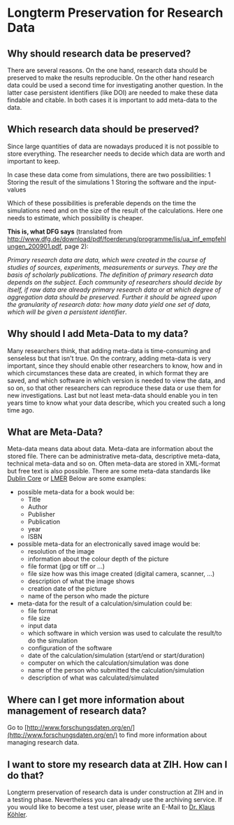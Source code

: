 # Longterm Preservation for Research Data

## Why should research data be preserved?

There are several reasons. On the one hand, research data should be preserved to make the results
reproducible. On the other hand research data could be used a second time for investigating another
question. In the latter case persistent identifiers (like DOI) are needed to make these data
findable and citable. In both cases it is important to add meta-data to the data.

## Which research data should be preserved?

Since large quantities of data are nowadays produced it is not possible to store everything. The
researcher needs to decide which data are worth and important to keep.

In case these data come from simulations, there are two possibilities: 1 Storing the result of the
simulations 1 Storing the software and the input-values

Which of these possibilities is preferable depends on the time the simulations need and on the size
of the result of the calculations. Here one needs to estimate, which possibility is cheaper.

**This is, what DFG says** (translated from
<http://www.dfg.de/download/pdf/foerderung/programme/lis/ua_inf_empfehlungen_200901.pdf>, page 2):

*Primary research data are data, which were created in the course* *of studies of sources,
experiments, measurements or surveys. They are the* *basis of scholarly publications*. *The
definition of primary research data depends on the subject*. *Each community of researchers should
decide by itself, if raw data are* *already primary research data or at which degree of aggregation
data* *should be preserved. Further it should be agreed upon the granularity* *of research data: how
many data yield one set of data, which will be* *given a persistent identifier*.

## Why should I add Meta-Data to my data?

Many researchers think, that adding meta-data is time-consuming and senseless but that isn't true.
On the contrary, adding meta-data is very important, since they should enable other researchers to
know, how and in which circumstances these data are created, in which format they are saved, and
which software in which version is needed to view the data, and so on, so that other researchers can
reproduce these data or use them for new investigations. Last but not least meta-data should enable
you in ten years time to know what your data describe, which you created such a long time ago.

## What are Meta-Data?

Meta-data means data about data. Meta-data are information about the stored file. There can be
administrative meta-data, descriptive meta-data, technical meta-data and so on. Often meta-data are
stored in XML-format but free text is also possible. There are some meta-data standards like
[Dublin Core](http://dublincore.org/) or
[LMER](https://www.dnb.de/DE/Professionell/Standardisierung/Standards/_content/lmer_uof_akk.html)
Below are some examples:

- possible meta-data for a book would be:
    - Title
    - Author
    - Publisher
    - Publication
    - year
    - ISBN
- possible meta-data for an electronically saved image would be:
    - resolution of the image
    - information about the colour depth of the picture
    - file format (jpg or tiff or ...)
    - file size how was this image created (digital camera, scanner, ...)
    - description of what the image shows
    - creation date of the picture
    - name of the person who made the picture
- meta-data for the result of a calculation/simulation could be:
    - file format
    - file size
    - input data
    - which software in which version was used to calculate the result/to do the simulation
    - configuration of the software
    - date of the calculation/simulation (start/end or start/duration)
    - computer on which the calculation/simulation was done
    - name of the person who submitted the calculation/simulation
    - description of what was calculated/simulated

## Where can I get more information about management of research data?

Go to [http://www.forschungsdaten.org/en/](http://www.forschungsdaten.org/en/) to find more
information about managing research data.

## I want to store my research data at ZIH. How can I do that?

Longterm preservation of research data is under construction at ZIH and in a testing phase.
Nevertheless you can already use the archiving service. If you would like to become a test
user, please write an E-Mail to [Dr. Klaus Köhler](mailto:klaus.koehler@tu-dresden.de).

